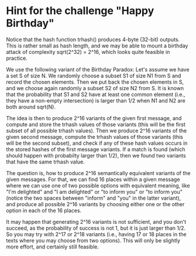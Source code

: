 Hint for the challenge "Happy Birthday"
=======================================

Notice that the hash function trhash() produces 4-byte (32-bit) outputs. This is rather small as hash length, and we may be able to mount a birthday attack of complexity sqrt(2^32) = 2^16, which looks quite feasible in practice.

We use the following variant of the Birthday Paradox: Let's assume we have a set S of size N. We randomly choose a subset S1 of size N1 from S and record the chosen elements. Then we put back the chosen elements in S, and we choose again randomly a subset S2 of size N2 from S. It is known that the probability that S1 and S2 have at least one common element (i.e., they have a non-empty intersection) is larger than 1/2 when N1 and N2 are both around sqrt(N).

The idea is then to produce 2^16 variants of the given first message, and compute and store the trhash values of those variants (this will be the first subset of all possible trhash values). Then we produce 2^16 variants of the given second message, compute the trhash values of those variants (this will be the second subset), and check if any of these hash values occurs in the stored hashes of the first message variants. If a match is found (which should happen with probabilty larger than 1/2), then we found two variants that have the same trhash value.

The question is, how to produce 2^16 semantically equivalent variants of the given messages. For that, we can find 16 places within a given message where we can use one of two possible options with equivalent meaning, like "I'm delighted" and "I am delighted" or "to inform you" or "to inform  you" (notice the two spaces between "inform" and "you" in the latter variant), and produce all possible 2^16 variants by choosing either one or the other option in each of the 16 places. 

It may happen that generating 2^16 variants is not sufficient, and you don't succeed, as the probability of success is not 1, but it is just larger than 1/2. So you may try with 2^17 or 2^18 variants (i.e., having 17 or 18 places in the texts where you may choose from two options). This will only be slightly more effort, and certainly still feasible.
 
